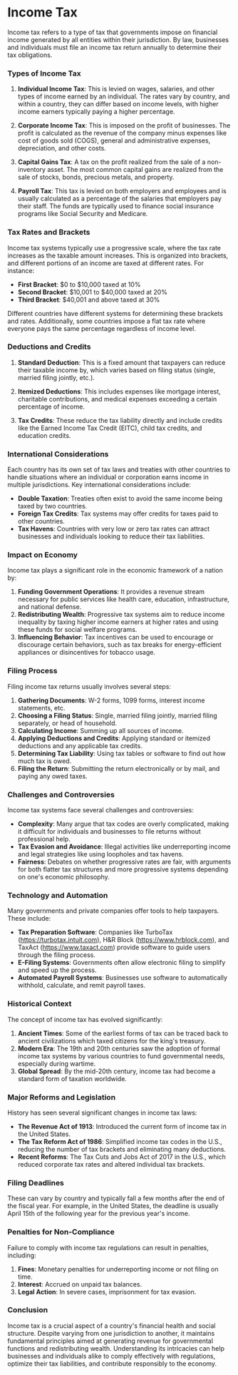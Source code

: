 # Income Tax

Income tax refers to a type of tax that governments impose on financial income generated by all entities within their jurisdiction. By law, businesses and individuals must file an income tax return annually to determine their tax obligations.

### Types of Income Tax

1. **Individual Income Tax**: This is levied on wages, salaries, and other types of income earned by an individual. The rates vary by country, and within a country, they can differ based on income levels, with higher income earners typically paying a higher percentage.

2. **Corporate Income Tax**: This is imposed on the profit of businesses. The profit is calculated as the revenue of the company minus expenses like cost of goods sold (COGS), general and administrative expenses, depreciation, and other costs.

3. **Capital Gains Tax**: A tax on the profit realized from the sale of a non-inventory asset. The most common capital gains are realized from the sale of stocks, bonds, precious metals, and property.

4. **Payroll Tax**: This tax is levied on both employers and employees and is usually calculated as a percentage of the salaries that employers pay their staff. The funds are typically used to finance social insurance programs like Social Security and Medicare.

### Tax Rates and Brackets

Income tax systems typically use a progressive scale, where the tax rate increases as the taxable amount increases. This is organized into brackets, and different portions of an income are taxed at different rates. For instance:

- **First Bracket**: $0 to $10,000 taxed at 10%
- **Second Bracket**: $10,001 to $40,000 taxed at 20%
- **Third Bracket**: $40,001 and above taxed at 30%

Different countries have different systems for determining these brackets and rates. Additionally, some countries impose a flat tax rate where everyone pays the same percentage regardless of income level.

### Deductions and Credits

1. **Standard Deduction**: This is a fixed amount that taxpayers can reduce their taxable income by, which varies based on filing status (single, married filing jointly, etc.).

2. **Itemized Deductions**: This includes expenses like mortgage interest, charitable contributions, and medical expenses exceeding a certain percentage of income.

3. **Tax Credits**: These reduce the tax liability directly and include credits like the Earned Income Tax Credit (EITC), child tax credits, and education credits.

### International Considerations

Each country has its own set of tax laws and treaties with other countries to handle situations where an individual or corporation earns income in multiple jurisdictions. Key international considerations include:

- **Double Taxation**: Treaties often exist to avoid the same income being taxed by two countries.
- **Foreign Tax Credits**: Tax systems may offer credits for taxes paid to other countries.
- **Tax Havens**: Countries with very low or zero tax rates can attract businesses and individuals looking to reduce their tax liabilities.

### Impact on Economy

Income tax plays a significant role in the economic framework of a nation by:

1. **Funding Government Operations**: It provides a revenue stream necessary for public services like health care, education, infrastructure, and national defense.
2. **Redistributing Wealth**: Progressive tax systems aim to reduce income inequality by taxing higher income earners at higher rates and using these funds for social welfare programs.
3. **Influencing Behavior**: Tax incentives can be used to encourage or discourage certain behaviors, such as tax breaks for energy-efficient appliances or disincentives for tobacco usage.

### Filing Process

Filing income tax returns usually involves several steps:

1. **Gathering Documents**: W-2 forms, 1099 forms, interest income statements, etc.
2. **Choosing a Filing Status**: Single, married filing jointly, married filing separately, or head of household.
3. **Calculating Income**: Summing up all sources of income.
4. **Applying Deductions and Credits**: Applying standard or itemized deductions and any applicable tax credits.
5. **Determining Tax Liability**: Using tax tables or software to find out how much tax is owed.
6. **Filing the Return**: Submitting the return electronically or by mail, and paying any owed taxes.

### Challenges and Controversies

Income tax systems face several challenges and controversies:

- **Complexity**: Many argue that tax codes are overly complicated, making it difficult for individuals and businesses to file returns without professional help.
- **Tax Evasion and Avoidance**: Illegal activities like underreporting income and legal strategies like using loopholes and tax havens.
- **Fairness**: Debates on whether progressive rates are fair, with arguments for both flatter tax structures and more progressive systems depending on one's economic philosophy.

### Technology and Automation

Many governments and private companies offer tools to help taxpayers. These include:

- **Tax Preparation Software**: Companies like TurboTax (https://turbotax.intuit.com), H&R Block (https://www.hrblock.com), and TaxAct (https://www.taxact.com) provide software to guide users through the filing process.
- **E-Filing Systems**: Governments often allow electronic filing to simplify and speed up the process.
- **Automated Payroll Systems**: Businesses use software to automatically withhold, calculate, and remit payroll taxes.

### Historical Context

The concept of income tax has evolved significantly:

1. **Ancient Times**: Some of the earliest forms of tax can be traced back to ancient civilizations which taxed citizens for the king's treasury.
2. **Modern Era**: The 19th and 20th centuries saw the adoption of formal income tax systems by various countries to fund governmental needs, especially during wartime.
3. **Global Spread**: By the mid-20th century, income tax had become a standard form of taxation worldwide.

### Major Reforms and Legislation

History has seen several significant changes in income tax laws:

- **The Revenue Act of 1913**: Introduced the current form of income tax in the United States.
- **The Tax Reform Act of 1986**: Simplified income tax codes in the U.S., reducing the number of tax brackets and eliminating many deductions.
- **Recent Reforms**: The Tax Cuts and Jobs Act of 2017 in the U.S., which reduced corporate tax rates and altered individual tax brackets.

### Filing Deadlines 

These can vary by country and typically fall a few months after the end of the fiscal year. For example, in the United States, the deadline is usually April 15th of the following year for the previous year's income.

### Penalties for Non-Compliance

Failure to comply with income tax regulations can result in penalties, including:

1. **Fines**: Monetary penalties for underreporting income or not filing on time.
2. **Interest**: Accrued on unpaid tax balances.
3. **Legal Action**: In severe cases, imprisonment for tax evasion.

### Conclusion

Income tax is a crucial aspect of a country's financial health and social structure. Despite varying from one jurisdiction to another, it maintains fundamental principles aimed at generating revenue for governmental functions and redistributing wealth. Understanding its intricacies can help businesses and individuals alike to comply effectively with regulations, optimize their tax liabilities, and contribute responsibly to the economy.